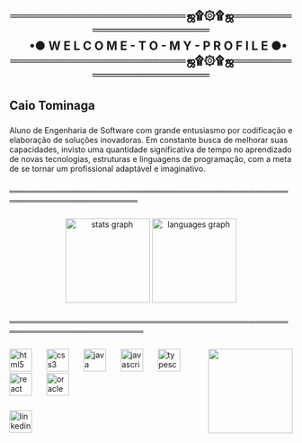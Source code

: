 <h2 align="center">═════════════════════ஜ۩۞۩ஜ═════════════════════<br>　  •● W E L C O M E - T O - M Y - P R O F I L E ●•<br>═════════════════════ஜ۩۞۩ஜ═════════════════════</h2>

###

<h2 align="left">Caio Tominaga</h2>

###

<p align="left">Aluno de Engenharia de Software com grande entusiasmo por codificação e elaboração de soluções inovadoras. Em constante busca de melhorar suas capacidades, invisto uma quantidade significativa de tempo no aprendizado de novas tecnologias, estruturas e linguagens de programação, com a meta de se tornar um profissional adaptável e imaginativo.</p>

###

<p align="left">═════════════════════════════════════════════════════════════════════════</p>

###

<div align="center">
  <img src="https://github-readme-stats.vercel.app/api?username=tominagacaio&hide_title=false&hide_rank=false&show_icons=true&include_all_commits=true&count_private=true&disable_animations=false&theme=gruvbox_light&locale=en&hide_border=false&order=1" height="150" alt="stats graph"  />
  <img src="https://github-readme-stats.vercel.app/api/top-langs?username=tominagacaio&locale=en&hide_title=false&layout=compact&card_width=320&langs_count=5&theme=gruvbox_light&hide_border=false&order=2" height="150" alt="languages graph"  />
</div>

###

<p align="left">══════════════════════════════════════════════════════════════════════════</p>

###

<img align="right" height="150" src="https://media3.giphy.com/media/v1.Y2lkPTc5MGI3NjExeDdtaDI3YXE1MTQwamdjdW8zNHdyODdjNzEzaWdpbjIxYzhvNDBhNCZlcD12MV9pbnRlcm5hbF9naWZfYnlfaWQmY3Q9Zw/2IudUHdI075HL02Pkk/giphy.gif"  />

###

<div align="left">
  <img src="https://skillicons.dev/icons?i=html" height="40" alt="html5 logo"  />
  <img width="18" />
  <img src="https://skillicons.dev/icons?i=css" height="40" alt="css3 logo"  />
  <img width="18" />
  <img src="https://skillicons.dev/icons?i=java" height="40" alt="java logo"  />
  <img width="18" />
  <img src="https://cdn.jsdelivr.net/gh/devicons/devicon/icons/javascript/javascript-original.svg" height="40" alt="javascript logo"  />
  <img width="18" />
  <img src="https://cdn.jsdelivr.net/gh/devicons/devicon/icons/typescript/typescript-original.svg" height="40" alt="typescript logo"  />
  <img width="18" />
  <img src="https://cdn.jsdelivr.net/gh/devicons/devicon/icons/react/react-original.svg" height="40" alt="react logo"  />
  <img width="18" />
  <img src="https://cdn.jsdelivr.net/gh/devicons/devicon/icons/oracle/oracle-original.svg" height="40" alt="oracle logo"  />
</div>

###

<div align="left">
  <a href="https://www.linkedin.com/in/caio-tominaga-641378292/" target="_blank">
    <img src="https://img.shields.io/static/v1?message=LinkedIn&logo=linkedin&label=&color=0077B5&logoColor=white&labelColor=&style=for-the-badge" height="40" alt="linkedin logo"  />
  </a>
</div>

###
